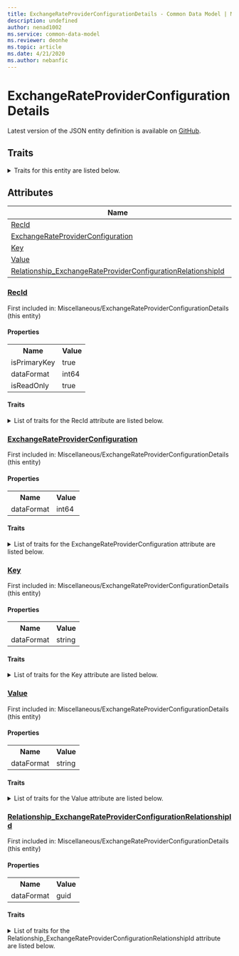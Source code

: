 ```yaml
---
title: ExchangeRateProviderConfigurationDetails - Common Data Model | Microsoft Docs
description: undefined
author: nenad1002
ms.service: common-data-model
ms.reviewer: deonhe
ms.topic: article
ms.date: 4/21/2020
ms.author: nebanfic
---
```


# ExchangeRateProviderConfigurationDetails

  
 Latest version of the JSON entity definition is available on <a href="https://github.com/Microsoft/CDM/tree/master/schemaDocuments/core/operationsCommon/Tables/Common/Currency/Miscellaneous/ExchangeRateProviderConfigurationDetails.cdm.json" target="_blank">GitHub</a>.  

## Traits

<details>
<summary>Traits for this entity are listed below.  
</summary>

**is.identifiedBy**  
  names a specifc identity attribute to use with an entity  <table><tr><th>Parameter</th><th>Value</th><th>Data type</th><th>Explanation</th></tr><tr><td>attribute</td><td>[ExchangeRateProviderConfigurationDetails/(resolvedAttributes)/RecId](#RecId)</td><td>attribute</td><td></td></tr></table>

**is.CDM.entityVersion**  
  <table><tr><th>Parameter</th><th>Value</th><th>Data type</th><th>Explanation</th></tr><tr><td>versionNumber</td><td>"1.0.0"</td><td>string</td><td>semantic version number of the entity</td></tr></table>

**is.application.releaseVersion**  
  <table><tr><th>Parameter</th><th>Value</th><th>Data type</th><th>Explanation</th></tr><tr><td>releaseVersion</td><td>"10.0.13.0"</td><td>string</td><td>semantic version number of the application introducing this entity</td></tr></table>

</details>

## Attributes

|Name|Description|First Included in Instance|
|---|---|---|
|[RecId](#RecId)||<a href="ExchangeRateProviderConfigurationDetails.md" target="_blank">Miscellaneous/ExchangeRateProviderConfigurationDetails</a>|
|[ExchangeRateProviderConfiguration](#ExchangeRateProviderConfiguration)||<a href="ExchangeRateProviderConfigurationDetails.md" target="_blank">Miscellaneous/ExchangeRateProviderConfigurationDetails</a>|
|[Key](#Key)||<a href="ExchangeRateProviderConfigurationDetails.md" target="_blank">Miscellaneous/ExchangeRateProviderConfigurationDetails</a>|
|[Value](#Value)||<a href="ExchangeRateProviderConfigurationDetails.md" target="_blank">Miscellaneous/ExchangeRateProviderConfigurationDetails</a>|
|[Relationship_ExchangeRateProviderConfigurationRelationshipId](#Relationship_ExchangeRateProviderConfigurationRelationshipId)||<a href="ExchangeRateProviderConfigurationDetails.md" target="_blank">Miscellaneous/ExchangeRateProviderConfigurationDetails</a>|

### <a href=#RecId name="RecId">RecId</a>

First included in: Miscellaneous/ExchangeRateProviderConfigurationDetails (this entity)  

#### Properties

<table><tr><th>Name</th><th>Value</th></tr><tr><td>isPrimaryKey</td><td>true</td></tr><tr><td>dataFormat</td><td>int64</td></tr><tr><td>isReadOnly</td><td>true</td></tr></table>

#### Traits

<details>
<summary>List of traits for the RecId attribute are listed below.</summary>

**is.dataFormat.integer**  
**is.dataFormat.big**  
**is.identifiedBy**  
names a specifc identity attribute to use with an entity  <table><tr><th>Parameter</th><th>Value</th><th>Data type</th><th>Explanation</th></tr><tr><td>attribute</td><td>[ExchangeRateProviderConfigurationDetails/(resolvedAttributes)/RecId](#RecId)</td><td>attribute</td><td></td></tr></table>

**is.readOnly**  
**is.dataFormat.integer**  
**is.dataFormat.big**  
</details>

### <a href=#ExchangeRateProviderConfiguration name="ExchangeRateProviderConfiguration">ExchangeRateProviderConfiguration</a>

First included in: Miscellaneous/ExchangeRateProviderConfigurationDetails (this entity)  

#### Properties

<table><tr><th>Name</th><th>Value</th></tr><tr><td>dataFormat</td><td>int64</td></tr></table>

#### Traits

<details>
<summary>List of traits for the ExchangeRateProviderConfiguration attribute are listed below.</summary>

**is.dataFormat.integer**  
**is.dataFormat.big**  
**is.dataFormat.integer**  
**is.dataFormat.big**  
</details>

### <a href=#Key name="Key">Key</a>

First included in: Miscellaneous/ExchangeRateProviderConfigurationDetails (this entity)  

#### Properties

<table><tr><th>Name</th><th>Value</th></tr><tr><td>dataFormat</td><td>string</td></tr></table>

#### Traits

<details>
<summary>List of traits for the Key attribute are listed below.</summary>

**is.dataFormat.character**  
**is.dataFormat.big**  
**is.dataFormat.array**  
**is.dataFormat.character**  
**is.dataFormat.array**  
</details>

### <a href=#Value name="Value">Value</a>

First included in: Miscellaneous/ExchangeRateProviderConfigurationDetails (this entity)  

#### Properties

<table><tr><th>Name</th><th>Value</th></tr><tr><td>dataFormat</td><td>string</td></tr></table>

#### Traits

<details>
<summary>List of traits for the Value attribute are listed below.</summary>

**is.dataFormat.character**  
**is.dataFormat.big**  
**is.dataFormat.array**  
**is.dataFormat.character**  
**is.dataFormat.array**  
</details>

### <a href=#Relationship_ExchangeRateProviderConfigurationRelationshipId name="Relationship_ExchangeRateProviderConfigurationRelationshipId">Relationship_ExchangeRateProviderConfigurationRelationshipId</a>

First included in: Miscellaneous/ExchangeRateProviderConfigurationDetails (this entity)  

#### Properties

<table><tr><th>Name</th><th>Value</th></tr><tr><td>dataFormat</td><td>guid</td></tr></table>

#### Traits

<details>
<summary>List of traits for the Relationship_ExchangeRateProviderConfigurationRelationshipId attribute are listed below.</summary>

**is.dataFormat.character**  
**is.dataFormat.big**  
**is.dataFormat.array**  
**is.dataFormat.guid**  
**means.identity.entityId**  
**is.linkedEntity.identifier**  
Marks the attribute(s) that hold foreign key references to a linked (used as an attribute) entity. This attribute is added to the resolved entity to enumerate the referenced entities.  <table><tr><th>Parameter</th><th>Value</th><th>Data type</th><th>Explanation</th></tr><tr><td>entityReferences</td><td><table><tr><th>entityReference</th><th>attributeReference</th></tr><tr><td><a href="ExchangeRateProviderConfiguration.md" target="_blank">/core/operationsCommon/Tables/Common/Currency/Miscellaneous/ExchangeRateProviderConfiguration.cdm.json/ExchangeRateProviderConfiguration</a></td><td><a href="ExchangeRateProviderConfiguration.md#RecId" target="_blank">RecId</a></td></tr></table></td><td>entity</td><td>a reference to the constant entity holding the list of entity references</td></tr></table>

**is.dataFormat.guid**  
**is.dataFormat.character**  
**is.dataFormat.array**  
</details>
